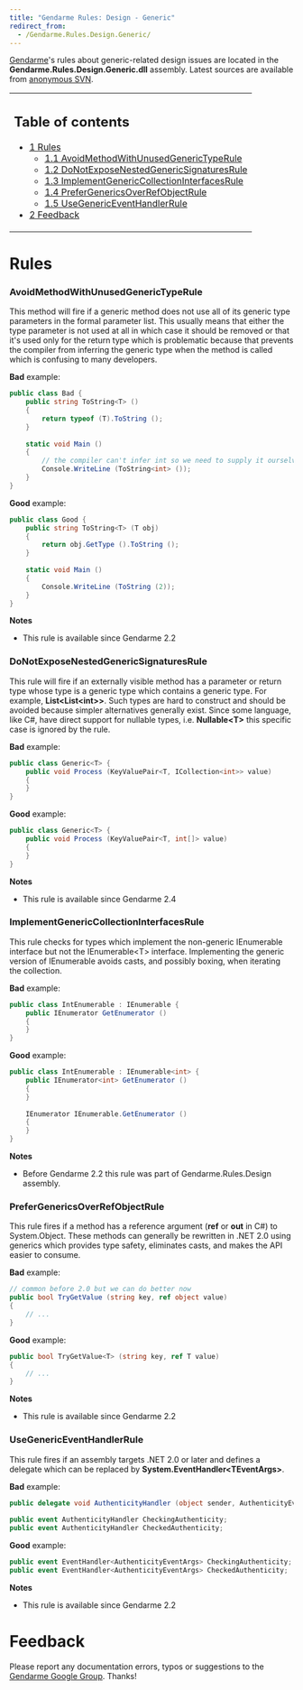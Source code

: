 ```yaml
---
title: "Gendarme Rules: Design - Generic"
redirect_from:
  - /Gendarme.Rules.Design.Generic/
---
```


[Gendarme](/docs/tools+libraries/tools/gendarme/)'s rules about generic-related design issues are located in the **Gendarme.Rules.Design.Generic.dll** assembly. Latest sources are available from [anonymous SVN](http://anonsvn.mono-project.com/viewcvs/trunk/mono-tools/gendarme/rules/Gendarme.Rules.Design.Generic/).

<table>
<col width="100%" />
<tbody>
<tr class="odd">
<td align="left"><h2>Table of contents</h2>
<ul>
<li><a href="#rules">1 Rules</a>
<ul>
<li><a href="#avoidmethodwithunusedgenerictyperule">1.1 AvoidMethodWithUnusedGenericTypeRule</a></li>
<li><a href="#donotexposenestedgenericsignaturesrule">1.2 DoNotExposeNestedGenericSignaturesRule</a></li>
<li><a href="#implementgenericcollectioninterfacesrule">1.3 ImplementGenericCollectionInterfacesRule</a></li>
<li><a href="#prefergenericsoverrefobjectrule">1.4 PreferGenericsOverRefObjectRule</a></li>
<li><a href="#usegenericeventhandlerrule">1.5 UseGenericEventHandlerRule</a></li>
</ul></li>
<li><a href="#feedback">2 Feedback</a></li>
</ul></td>
</tr>
</tbody>
</table>

Rules
=====

### AvoidMethodWithUnusedGenericTypeRule

This method will fire if a generic method does not use all of its generic type parameters in the formal parameter list. This usually means that either the type parameter is not used at all in which case it should be removed or that it's used only for the return type which is problematic because that prevents the compiler from inferring the generic type when the method is called which is confusing to many developers.

**Bad** example:

``` csharp
public class Bad {
    public string ToString<T> ()
    {
        return typeof (T).ToString ();
    }
 
    static void Main ()
    {
        // the compiler can't infer int so we need to supply it ourselves
        Console.WriteLine (ToString<int> ());
    }
}
```

**Good** example:

``` csharp
public class Good {
    public string ToString<T> (T obj)
    {
        return obj.GetType ().ToString ();
    }
 
    static void Main ()
    {
        Console.WriteLine (ToString (2));
    }
}
```

**Notes**

-   This rule is available since Gendarme 2.2

### DoNotExposeNestedGenericSignaturesRule

This rule will fire if an externally visible method has a parameter or return type whose type is a generic type which contains a generic type. For example, **List\<List\<int\>\>**. Such types are hard to construct and should be avoided because simpler alternatives generally exist. Since some language, like C\#, have direct support for nullable types, i.e. **Nullable\<T\>** this specific case is ignored by the rule.

**Bad** example:

``` csharp
public class Generic<T> {
    public void Process (KeyValuePair<T, ICollection<int>> value)
    {
    }
}
```

**Good** example:

``` csharp
public class Generic<T> {
    public void Process (KeyValuePair<T, int[]> value)
    {
    }
}
```

**Notes**

-   This rule is available since Gendarme 2.4

### ImplementGenericCollectionInterfacesRule

This rule checks for types which implement the non-generic IEnumerable interface but not the IEnumerable\<T\> interface. Implementing the generic version of IEnumerable avoids casts, and possibly boxing, when iterating the collection.

**Bad** example:

``` csharp
public class IntEnumerable : IEnumerable {
    public IEnumerator GetEnumerator ()
    {
    }
}
```

**Good** example:

``` csharp
public class IntEnumerable : IEnumerable<int> {
    public IEnumerator<int> GetEnumerator ()
    {
    }
 
    IEnumerator IEnumerable.GetEnumerator ()
    {
    }
}
```

**Notes**

-   Before Gendarme 2.2 this rule was part of Gendarme.Rules.Design assembly.

### PreferGenericsOverRefObjectRule

This rule fires if a method has a reference argument (**ref** or **out** in C\#) to System.Object. These methods can generally be rewritten in .NET 2.0 using generics which provides type safety, eliminates casts, and makes the API easier to consume.

**Bad** example:

``` csharp
// common before 2.0 but we can do better now
public bool TryGetValue (string key, ref object value)
{
    // ...
}
```

**Good** example:

``` csharp
public bool TryGetValue<T> (string key, ref T value)
{
    // ...
}
```

**Notes**

-   This rule is available since Gendarme 2.2

### UseGenericEventHandlerRule

This rule fires if an assembly targets .NET 2.0 or later and defines a delegate which can be replaced by **System.EventHandler\<TEventArgs\>**.

**Bad** example:

``` csharp
public delegate void AuthenticityHandler (object sender, AuthenticityEventArgs e);
 
public event AuthenticityHandler CheckingAuthenticity;
public event AuthenticityHandler CheckedAuthenticity;
```

**Good** example:

``` csharp
public event EventHandler<AuthenticityEventArgs> CheckingAuthenticity;
public event EventHandler<AuthenticityEventArgs> CheckedAuthenticity;
```

**Notes**

-   This rule is available since Gendarme 2.2

Feedback
========

Please report any documentation errors, typos or suggestions to the [Gendarme Google Group](http://groups.google.com/group/gendarme). Thanks!

